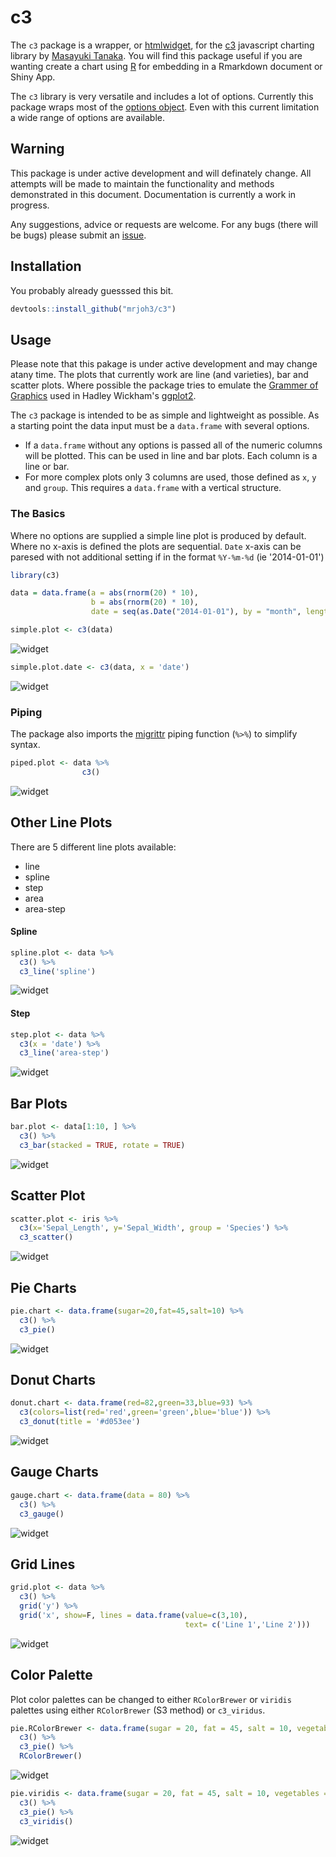# c3




The `c3` package is a wrapper, or [htmlwidget](http://www.htmlwidgets.org/), for the [c3](http://c3js.org/) javascript charting library by [Masayuki Tanaka](https://github.com/masayuki0812). You will find this package useful if you are wanting create a chart using [R](https://www.r-project.org/) for embedding in a Rmarkdown document or Shiny App.  

The `c3` library is very versatile and includes a lot of options. Currently this package wraps most of the [options object](http://c3js.org/reference.html). Even with this current limitation a wide range of options are available. 

## Warning

This package is under active development and will definately change. All attempts will be made to maintain the functionality and methods demonstrated in this document. Documentation is currently a work in progress. 

Any suggestions, advice or requests are welcome. For any bugs (there will be bugs) please submit an [issue](https://github.com/mrjoh3/c3/issues).


## Installation

You probably already guesssed this bit.


```r
devtools::install_github("mrjoh3/c3")
```


## Usage

Please note that this pakage is under active development and may change atany time. The plots that currently work are line (and varieties), bar and scatter plots. Where possible the package tries to emulate the [Grammer of Graphics](https://books.google.com.au/books?id=ZiwLCAAAQBAJ&lpg=PR3&dq=inauthor%3A%22Leland%20Wilkinson%22&pg=PR3#v=onepage&q&f=false) used in Hadley Wickham's [ggplot2](http://ggplot2.org/).

The `c3` package is intended to be as simple and lightweight as possible. As a starting point the data input must be a `data.frame` with several options. 

  * If a `data.frame` without any options is passed all of the numeric columns will be plotted. This can be used in line and bar plots. Each column is a line or bar.
  * For more complex plots only 3 columns are used, those defined as `x`, `y` and `group`. This requires a `data.frame` with a vertical structure.

### The Basics

Where no options are supplied a simple line plot is produced by default. Where no x-axis is defined the plots are sequential. `Date` x-axis can be paresed with not additional setting if in the format `%Y-%m-%d` (ie '2014-01-01') 


```r
library(c3)

data = data.frame(a = abs(rnorm(20) * 10),
                  b = abs(rnorm(20) * 10),
                  date = seq(as.Date("2014-01-01"), by = "month", length.out = 20))

simple.plot <- c3(data)
```

![widget](img/filea5e35656f36.png)



```r
simple.plot.date <- c3(data, x = 'date')
```

![widget](img/filea5e3caff766.png)



### Piping

The package also imports the [migrittr](https://cran.r-project.org/web/packages/magrittr/vignettes/magrittr.html) piping function (`%>%`) to simplify syntax.


```r
piped.plot <- data %>%
                c3() 
```


![widget](img/filea5e26732b66.png)


## Other Line Plots

There are 5 different line plots available:

* line
* spline
* step
* area
* area-step


#### Spline


```r
spline.plot <- data %>%
  c3() %>%
  c3_line('spline')
```


![widget](img/filea5e69caa818.png)


#### Step


```r
step.plot <- data %>%
  c3(x = 'date') %>%
  c3_line('area-step')
```


![widget](img/filea5e6fe1f9a8.png)


## Bar Plots


```r
bar.plot <- data[1:10, ] %>%
  c3() %>%
  c3_bar(stacked = TRUE, rotate = TRUE)
```


![widget](img/filea5e698c8d3.png)


## Scatter Plot



```r
scatter.plot <- iris %>%
  c3(x='Sepal_Length', y='Sepal_Width', group = 'Species') %>% 
  c3_scatter()
```


![widget](img/filea5e5c04cef5.png)



## Pie Charts


```r
pie.chart <- data.frame(sugar=20,fat=45,salt=10) %>% 
  c3() %>% 
  c3_pie()
```


![widget](img/filea5e7c981c24.png)


## Donut Charts


```r
donut.chart <- data.frame(red=82,green=33,blue=93) %>% 
  c3(colors=list(red='red',green='green',blue='blue')) %>% 
  c3_donut(title = '#d053ee')
```


![widget](img/filea5e129798dd.png)


## Gauge Charts


```r
gauge.chart <- data.frame(data = 80) %>% 
  c3() %>% 
  c3_gauge()
```


![widget](img/filea5e3bb6fa8e.png)



## Grid Lines




```r
grid.plot <- data %>%
  c3() %>%
  grid('y') %>%
  grid('x', show=F, lines = data.frame(value=c(3,10), 
                                       text= c('Line 1','Line 2')))
```


![widget](img/filea5e422f776d.png)


## Color Palette

Plot color palettes can be changed to either `RColorBrewer` or `viridis` palettes using either `RColorBrewer` (S3 method) or `c3_viridus`.



```r
pie.RColorBrewer <- data.frame(sugar = 20, fat = 45, salt = 10, vegetables = 60) %>% 
  c3() %>% 
  c3_pie() %>%
  RColorBrewer()
```


![widget](img/filea5e46a27948.png)



```r
pie.viridis <- data.frame(sugar = 20, fat = 45, salt = 10, vegetables = 60) %>% 
  c3() %>% 
  c3_pie() %>%
  c3_viridis()
```


![widget](img/filea5e59be79b9.png)
